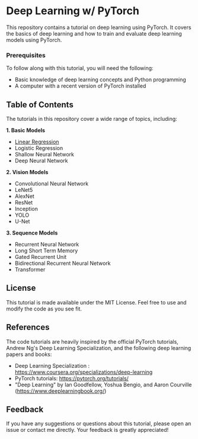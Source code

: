 # Deep Learning w/ PyTorch
This repository contains a tutorial on deep learning using PyTorch. It covers the basics of deep learning and how to train and evaluate deep learning models using PyTorch.

### Prerequisites

To follow along with this tutorial, you will need the following:

- Basic knowledge of deep learning concepts and Python programming
- A computer with a recent version of PyTorch installed


## Table of Contents
The tutorials in this repository cover a wide range of topics, including:

**1. Basic Models**
- [Linear Regression](https://github.com/phpfontana/deep-learning-pytorch/blob/main/basic-models/linear-regression.py)
- Logistic Regression
- Shallow Neural Network
- Deep Neural Network 

**2. Vision Models**
- Convolutional Neural Network
- LeNet5
- AlexNet
- ResNet
- Inception
- YOLO
- U-Net

**3. Sequence Models**
- Recurrent Neural Network
- Long Short Term Memory
- Gated Recurrent Unit 
- Bidirectional Recurrent Neural Network
- Transformer

## License

This tutorial is made available under the MIT License. Feel free to use and modify the code as you see fit.

## References

The code tutorials are heavily inspired by the official PyTorch tutorials, Andrew Ng's Deep Learning Specialization, and the following deep learning papers and books:
- Deep Learning Specialization : https://www.coursera.org/specializations/deep-learning
- PyTorch tutorials: https://pytorch.org/tutorials/
- "Deep Learning" by Ian Goodfellow, Yoshua Bengio, and Aaron Courville (https://www.deeplearningbook.org/)

## Feedback

If you have any suggestions or questions about this tutorial, please open an issue or contact me directly. Your feedback is greatly appreciated!
